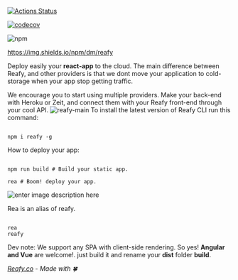 [![Actions Status](https://github.com/juli-ai/reafy-cli/workflows/npm-master/badge.svg)](https://github.com/juli-ai/reafy-cli/actions)


[![codecov](https://codecov.io/gh/juli-ai/reafy-cli/branch/master/graph/badge.svg)](https://codecov.io/gh/juli-ai/reafy-cli)


![npm](https://img.shields.io/npm/dm/reafy)


https://img.shields.io/npm/dm/reafy

Deploy easily your **react-app** to the cloud. The main difference between Reafy, and other providers is that we dont move your application to cold-storage when your app stop getting traffic. 

We encourage you to start using multiple providers. Make your back-end with Heroku or Zeit, and connect them with your Reafy front-end through your cool API.
![reafy-main](https://reafy.co/static/npm/NoColdStart.png)
To install the latest version of Reafy CLI run this command:


```

npm i reafy -g

```

  

How to deploy your app:

  

```

npm run build # Build your static app.

rea # Boom! deploy your app.

```

![enter image description here](https://reafy.co/static/npm/file.gif)

Rea is an alias of reafy.  
```

rea 
reafy

```


Dev note: We support any SPA with client-side rendering. So yes! **Angular and Vue** are welcome!. just build it and rename your **dist** folder **build**.

*[Reafy.co](https://reafy.co/) - Made with 🍀*

